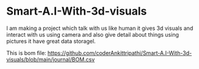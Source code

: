 # Smart-A.I-With-3d-visuals
I am making a project which talk with us like human it gives 3d visuals and interact with us using camera and also give detail about things using pictures it have great data storagel.

This is bom file:
https://github.com/coderAnkittripathi/Smart-A.I-With-3d-visuals/blob/main/journal/BOM.csv
